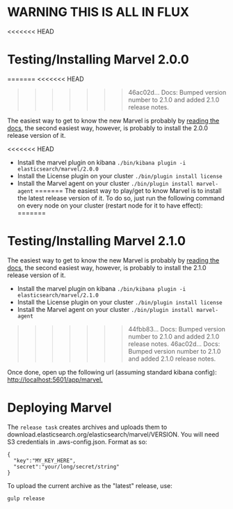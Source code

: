 # WARNING THIS IS ALL IN FLUX

<<<<<<< HEAD
# Testing/Installing Marvel 2.0.0
=======
<<<<<<< HEAD
>>>>>>> 46ac02d... Docs: Bumped version number to 2.1.0 and added 2.1.0 release notes.

The easiest way to get to know the new Marvel is probably by [reading the docs](https://github.com/elastic/elasticsearch-marvel/blob/master/docs/index.asciidoc), the second easiest way, however, is probably to install the 2.0.0 release version of it.

<<<<<<< HEAD
- Install the marvel plugin on kibana ` ./bin/kibana plugin -i elasticsearch/marvel/2.0.0 `
- Install the License plugin on your cluster `./bin/plugin install license`
- Install the Marvel agent on your cluster ` ./bin/plugin install marvel-agent `
=======
The easiest way to play/get to know Marvel is to install the latest release version of it. To do so, just run the following command on every node on your cluster (restart node for it to have effect):
=======
# Testing/Installing Marvel 2.1.0

The easiest way to get to know the new Marvel is probably by [reading the docs](https://github.com/elastic/elasticsearch-marvel/blob/master/docs/index.asciidoc), the second easiest way, however, is probably to install the 2.1.0 release version of it.

- Install the marvel plugin on kibana `./bin/kibana plugin -i elasticsearch/marvel/2.1.0`
- Install the License plugin on your cluster `./bin/plugin install license`
- Install the Marvel agent on your cluster `./bin/plugin install marvel-agent`
>>>>>>> 44fbb83... Docs: Bumped version number to 2.1.0 and added 2.1.0 release notes.
>>>>>>> 46ac02d... Docs: Bumped version number to 2.1.0 and added 2.1.0 release notes.


Once done, open up the following url (assuming standard kibana config): [http://localhost:5601/app/marvel.](http://localhost:5601/app/marvel)

# Deploying Marvel
The `release task` creates archives and uploads them to download.elasticsearch.org/elasticsearch/marvel/VERSION. You will need S3 credentials in .aws-config.json. Format as so:

```
{
  "key":"MY_KEY_HERE",
  "secret":"your/long/secret/string"
}
```

To upload the current archive as the "latest" release, use:

`gulp release`

